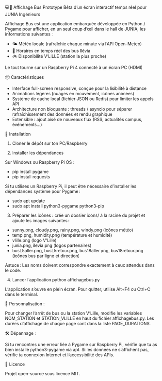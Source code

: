 💻🚌 Affichage Bus
Prototype Bêta d’un écran interactif temps réel pour JUNIA Ingénieurs

Affichage Bus est une application embarquée développée en Python / Pygame pour afficher, en un seul coup d’œil dans le hall de JUNIA, les informations suivantes :
- 🌤️ Météo locale (rafraîchie chaque minute via l’API Open-Meteo)  
- 🚌 Horaires en temps réel des bus Ilévia  
- 🚲 Disponibilité V’LILLE (station la plus proche)

Le tout tourne sur un Raspberry Pi 4 connecté à un écran PC (HDMI)

📦 Caractéristiques

- Interface full-screen responsive, conçue pour la lisibilité à distance  
- Animations légères (nuages en mouvement, icônes animées)  
- Système de cache local (fichier JSON ou Redis) pour limiter les appels API  
- Architecture non bloquante : threads / asyncio pour séparer rafraîchissement des données et rendu graphique  
- Extensible : ajout aisé de nouveaux flux (RSS, actualités campus, événements…)  

🚀 Installation

1. Cloner le dépôt sur ton PC/Raspberry

2. Installer les dépendances

Sur Windows ou Raspberry Pi OS : 
- pip install pygame
- pip install requests

Si tu utilises un Raspberry Pi, il peut être nécessaire d’installer les dépendances système pour Pygame :
- sudo apt update
- sudo apt install python3-pygame python3-pip

3. Préparer les icônes : 
crée un dossier icons/ à la racine du projet et ajoute les images suivantes :

- sunny.png, cloudy.png, rainy.png, windy.png (icônes météo)
- temp.png, humidity.png (température et humidité)
- vlille.png (logo V'Lille)
- junia.png, ilevia.png (logos partenaires)
- busL5aller.png, busL5retour.png, bus18aller.png, bus18retour.png (icônes bus par ligne et direction)

Astuce : Les noms doivent correspondre exactement à ceux attendus dans le code.

4. Lancer l’application
python affichagebus.py

L’application s’ouvre en plein écran.
Pour quitter, utilise Alt+F4 ou Ctrl+C dans le terminal.


🎨 Personnalisation : 

Pour changer l’arrêt de bus ou la station V’Lille, modifie les variables NOM_STATION et STATION_VLILLE en haut du fichier affichagebus.py.
Les durées d’affichage de chaque page sont dans la liste PAGE_DURATIONS.

🛠️ Dépannage : 

Si tu rencontres une erreur liée à Pygame sur Raspberry Pi, vérifie que tu as bien installé python3-pygame via apt.
Si les données ne s’affichent pas, vérifie ta connexion Internet et l’accessibilité des APIs.

🔗 Licence

Projet open-source sous licence MIT.
